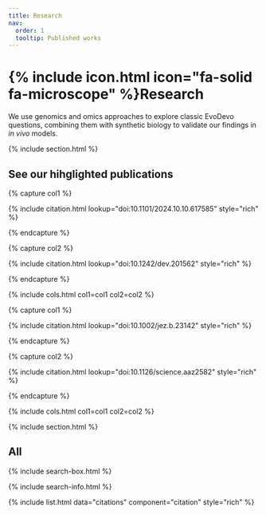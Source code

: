```yaml
---
title: Research
nav:
  order: 1
  tooltip: Published works
---
```


# {% include icon.html icon="fa-solid fa-microscope" %}Research

We use genomics and omics approaches to explore classic EvoDevo questions, combining them with synthetic biology to validate our findings in _in vivo_ models. 

{% include section.html %}

## See our hihglighted publications

{% capture col1 %}

{% include citation.html lookup="doi:10.1101/2024.10.10.617585" style="rich" %}

{% endcapture %}

{% capture col2 %}

{% include citation.html lookup="doi:10.1242/dev.201562" style="rich" %}

{% endcapture %}

{% include cols.html col1=col1 col2=col2 %}

{% capture col1 %}

{% include citation.html lookup="doi:10.1002/jez.b.23142" style="rich" %}

{% endcapture %}

{% capture col2 %}

{% include citation.html lookup="doi:10.1126/science.aaz2582" style="rich" %}

{% endcapture %}

{% include cols.html col1=col1 col2=col2 %}

{% include section.html %}

## All

{% include search-box.html %}

{% include search-info.html %}

{%
  include list.html
  data="citations"
  component="citation"
  style="rich"
%}
